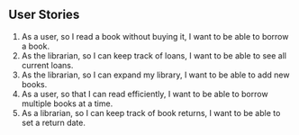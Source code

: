 ## User Stories
1. As a user, so I read a book without buying it, I want to be able to borrow a book.
2. As the librarian, so I can keep track of loans, I want to be able to see all current loans.
3. As the librarian, so I can expand my library, I want to be able to add new books.
4. As a user, so that I can read efficiently, I want to be able to borrow multiple books at a time.
5. As a librarian, so I can keep track of book returns, I want to be able to set a return date.